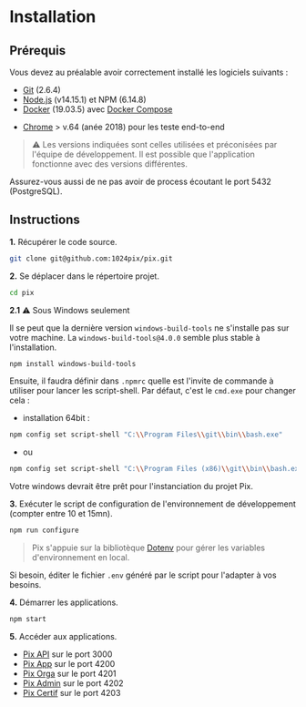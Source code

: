 # Installation

## Prérequis

Vous devez au préalable avoir correctement installé les logiciels suivants :

* [Git](https://git-scm.com/) (2.6.4)
* [Node.js](https://nodejs.org/) (v14.15.1) et NPM (6.14.8)
* [Docker](https://docs.docker.com/get-started/) (19.03.5) avec [Docker Compose](https://docs.docker.com/compose/install/)
- [Chrome](https://www.google.com/intl/fr_fr/chrome/) > v.64 (anée 2018) pour les teste end-to-end

> ⚠️ Les versions indiquées sont celles utilisées et préconisées par l'équipe de développement. 
> Il est possible que l'application fonctionne avec des versions différentes.

Assurez-vous aussi de ne pas avoir de process écoutant le port 5432 (PostgreSQL).

## Instructions

**1.** Récupérer le code source.

```bash
git clone git@github.com:1024pix/pix.git
```

**2.** Se déplacer dans le répertoire projet.

```bash
cd pix
```

**2.1** ⚠️ Sous Windows seulement

Il se peut que la dernière version `windows-build-tools` ne s'installe pas sur votre machine. 
La `windows-build-tools@4.0.0` semble plus stable à l'installation.
```bash
npm install windows-build-tools
```
Ensuite, il faudra définir dans `.npmrc` quelle est l'invite de commande à utiliser pour lancer les script-shell. 
Par défaut, c'est le `cmd.exe` pour changer cela :

* installation 64bit :
```bash 
npm config set script-shell "C:\\Program Files\\git\\bin\\bash.exe"
```
* ou 
```bash
npm config set script-shell "C:\\Program Files (x86)\\git\\bin\\bash.exe"
```
Votre windows devrait être prêt pour l'instanciation du projet Pix.

**3.** Exécuter le script de configuration de l'environnement de développement (compter entre 10 et 15mn).

```bash
npm run configure
```

> Pix s'appuie sur la bibliotèque [Dotenv](https://github.com/motdotla/dotenv) pour gérer les variables d'environnement en local.

Si besoin, éditer le fichier `.env` généré par le script pour l'adapter à vos besoins.

**4.** Démarrer les applications.

```bash
npm start
```

**5.** Accéder aux applications.

- [Pix API](http://localhost:3000) sur le port 3000
- [Pix App](http://localhost:4200) sur le port 4200
- [Pix Orga](http://localhost:4201) sur le port 4201
- [Pix Admin](http://localhost:4202) sur le port 4202
- [Pix Certif](http://localhost:4203) sur le port 4203
